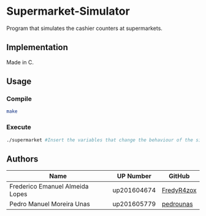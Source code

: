 # Supermarket-Simulator
Program that simulates the cashier counters at supermarkets.


## Implementation
Made in C.


## Usage
### Compile
```bash
make
```
### Execute
```bash
./supermarket #Insert the variables that change the behaviour of the simulator.
```


## Authors
| Name                            | UP Number   | GitHub                                          |
| ------------------------------- | ----------- | ----------------------------------------------- |
| Frederico Emanuel Almeida Lopes | up201604674 | [FredyR4zox](https://www.github.com/FredyR4zox) |
| Pedro Manuel Moreira Unas       | up201605779 | [pedrounas](https://github.com/pedrounas)       |
